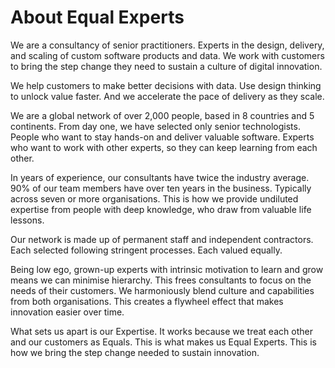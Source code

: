 # About Equal Experts

We are a consultancy of senior practitioners. Experts in the design, delivery, and scaling of custom software products and data. We work with customers to bring the step change they need to sustain a culture of digital innovation.

We help customers to make better decisions with data. Use design thinking to unlock value faster. And we accelerate the pace of delivery as they scale.

We are a global network of over 2,000 people, based in 8 countries and 5 continents.
From day one, we have selected only senior technologists. People who want to stay hands-on and deliver valuable software. Experts who want to work with other experts, so they can keep learning from each other.

In years of experience, our consultants have twice the industry average. 90% of our team members have over ten years in the business. Typically across seven or more organisations. This is how we provide undiluted expertise from people with deep knowledge, who draw from valuable life lessons.

Our network is made up of permanent staff and independent contractors. Each selected following stringent processes. Each valued equally.

Being low ego, grown-up experts with intrinsic motivation to learn and grow means we can minimise hierarchy. This frees consultants to focus on the needs of their customers. We harmoniously blend culture and capabilities from both organisations. This creates a flywheel effect that makes innovation easier over time.

What sets us apart is our Expertise. It works because we treat each other and our customers as Equals. This is what makes us Equal Experts. This is how we bring the step change needed to sustain innovation.
